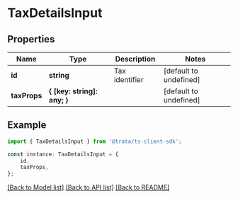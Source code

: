 # TaxDetailsInput


## Properties

Name | Type | Description | Notes
------------ | ------------- | ------------- | -------------
**id** | **string** | Tax identifier | [default to undefined]
**taxProps** | **{ [key: string]: any; }** |  | [default to undefined]

## Example

```typescript
import { TaxDetailsInput } from '@trata/ts-client-sdk';

const instance: TaxDetailsInput = {
    id,
    taxProps,
};
```

[[Back to Model list]](../README.md#documentation-for-models) [[Back to API list]](../README.md#documentation-for-api-endpoints) [[Back to README]](../README.md)
